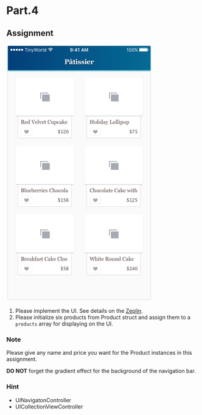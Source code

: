 # Part.4

## Assignment

![Controller/Product List/Normal/Products With Placeholders Without Tab Bar](../../../resources/images/controller/product-list/normal/products-with-placeholders-without-tab-bar.png)

1. Please implement the UI. See details on the [Zeplin](https://zpl.io/bzYXEeG).
2. Please initialize six products from Product struct and assign them to a `products` array for displaying on the UI.

### Note

Please give any name and price you want for the Product instances in this assignment.

**DO NOT** forget the gradient effect for the background of the navigation bar.

### Hint

* UINavigatonController
* UICollectionViewController